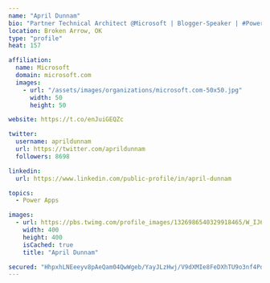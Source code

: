 ```yaml
---
name: "April Dunnam"
bio: "Partner Technical Architect @Microsoft | Blogger-Speaker | #PowerApps, #PowerAutomate, #Office365, #SharePoint | #WIT | #Karaoke Queen"
location: Broken Arrow, OK
type: "profile"
heat: 157

affiliation:
  name: Microsoft
  domain: microsoft.com
  images:
    - url: "/assets/images/organizations/microsoft.com-50x50.jpg"
      width: 50
      height: 50

website: https://t.co/enJuiGEQZc

twitter:
  username: aprildunnam
  url: https://twitter.com/aprildunnam
  followers: 8698

linkedin:
  url: https://www.linkedin.com/public-profile/in/april-dunnam

topics:
  - Power Apps

images:
  - url: https://pbs.twimg.com/profile_images/1326986540329918465/W_IJ6Ih2_400x400.jpg
    width: 400
    height: 400
    isCached: true
    title: "April Dunnam"

secured: "HhpxhLNEeeyv8pAeQam04QwWgeb/YayJLzHwj/V9dXMIe8FeDXhTU9o3nf4Pd/wD9vHo9BXmbN7L4R8cMOv2TBn8nICHWndmNgGYfhtlcmMeoYL5K9otHAWT5qWjn/6o+/FXhw1sZ5/1xnZqRVVYNBEcgyJIZXn1zZqnOPia8y8p0Q6RTVxHgiueJrs+4RNFqkZoBb8N26kfzIvMF9dgTrN6DDQWNsQN8pDqmTrRs+VGHRmfzmcWbw8Ca1Giqj/R2mfmOhETXklQT4Tf9QXfXyaiy+fHPw+RRMT6q29jkLPHa136YtuKvpVSlCQhw9qNrRiE/SzTLA2m9DvsJjJdNBSaLmPyScn4qOBvFcOHjo26TUT4pnXHDUMFFQFSm35EEw3xukcpS/BXcwASxsNYP9/+YXz2mUNBxnUXzs7Lmnk=;tEVjQNxhaM7oaXGLxOP9Rw=="
---
```


